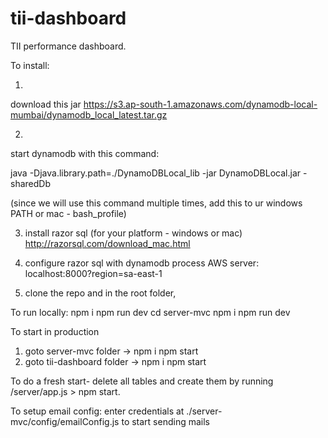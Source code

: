 # tii-dashboard
TII performance dashboard.

To install:

1.
download this jar
https://s3.ap-south-1.amazonaws.com/dynamodb-local-mumbai/dynamodb_local_latest.tar.gz

2.
start dynamodb with this command:

java -Djava.library.path=./DynamoDBLocal_lib -jar DynamoDBLocal.jar -sharedDb

(since we will use this command multiple times, add this to ur windows PATH or mac - bash_profile)


3. install razor sql (for your platform - windows or mac)
http://razorsql.com/download_mac.html


4. configure razor sql with dynamodb process
AWS server: 
localhost:8000?region=sa-east-1


5. clone the repo and in the root folder,

To run locally:
npm i
npm run dev
cd server-mvc
npm i
npm run dev


To start in production
1. goto server-mvc folder -> 
npm i
npm start
2. goto tii-dashboard folder -> 
npm i 
npm start 


To do a fresh start- delete all tables and create them by running /server/app.js > npm start.

To setup email config: enter credentials at ./server-mvc/config/emailConfig.js to start sending mails
